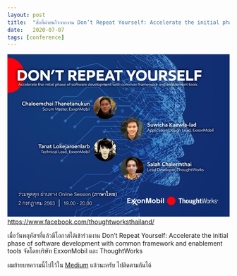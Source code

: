 ```yaml
---
layout: post
title:  "สิ่งที่น่าสนใจจากงาน Don’t Repeat Yourself: Accelerate the initial phase of software development with common framework and enablement tools"
date:   2020-07-07
tags: [conference]
---
```


![Exxon DRY](/assets/2020-07-07-exxon-dry.jpg)
<https://www.facebook.com/thoughtworksthailand/>

เมื่อวันพฤหัสฯที่แล้วมีโอกาสได้เข้าร่วมงาน Don’t Repeat Yourself: Accelerate the initial phase of software development with common framework and enablement tools จัดโดยบริษัท ExxonMobil และ ThoughtWorks 

ผมย้ายบทความนี้ไปไว้ใน [Medium](https://medium.com/nontechcompany/%E0%B8%AA%E0%B8%B4%E0%B9%88%E0%B8%87%E0%B8%97%E0%B8%B5%E0%B9%88%E0%B8%99%E0%B9%88%E0%B8%B2%E0%B8%AA%E0%B8%99%E0%B9%83%E0%B8%88%E0%B8%88%E0%B8%B2%E0%B8%81%E0%B8%87%E0%B8%B2%E0%B8%99-dont-repeat-yourself-accelerate-the-initial-phase-of-software-development-1d8030786fc3) แล้วนะครับ ไปติดตามกันได้